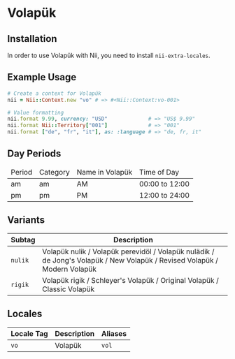 <!-- This file has been generated. Source: languages/_template.md.erb -->

# Volapük

## Installation

In order to use Volapük with Nii, you need to install `nii-extra-locales`.

## Example Usage

``` ruby
# Create a context for Volapük
nii = Nii::Context.new "vo" # => #<Nii::Context:vo-001>

# Value formatting
nii.format 9.99, currency: "USD"             # => "US$ 9.99"
nii.format Nii::Territory["001"]             # => "001"
nii.format ["de", "fr", "it"], as: :language # => "de, fr, it"
```

## Day Periods


<table>
  <thead>
    <tr>
      <td>Period</td>
      <td>Category</td>
      <td>Name in Volapük</td>
      <td>Time of Day</td>
    </tr>
  </thead>
  <tbody>
    <tr>
      <td>am</td>
      <td>am</td>
      <td>AM</td>
      <td>00:00 to 12:00</td>
    </tr>
    <tr>
      <td>pm</td>
      <td>pm</td>
      <td>PM</td>
      <td>12:00 to 24:00</td>
    </tr>
  </tbody>
</table>


## Variants

<table>
  <thead>
    <tr>
      <th>Subtag</th>
      <th>Description</th>
    </tr>
  </thead>
  <tbody>
    <tr>
      <td><code>nulik</code></td>
      <td>Volapük nulik / Volapük perevidöl / Volapük nulädik / de Jong's Volapük / New Volapük / Revised Volapük / Modern Volapük</td>
    </tr>
    <tr>
      <td><code>rigik</code></td>
      <td>Volapük rigik / Schleyer's Volapük / Original Volapük / Classic Volapük</td>
    </tr>
  </tbody>
</table>

## Locales

<table>
  <thead>
    <tr>
      <th>Locale Tag</th>
      <th>Description</th>
      <th>Aliases</th>
    </tr>
  </thead>
  <tbody>
    <tr>
      <td><code>vo</code></td>
      <td>Volapük</td>
      <td><code>vol</code></td>
    </tr>
  </tbody>
</table>

